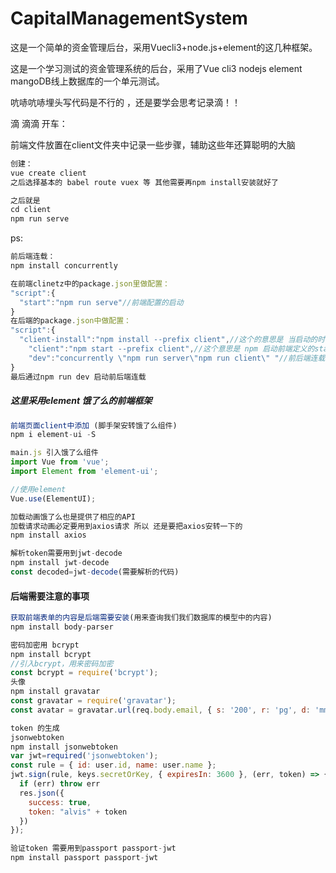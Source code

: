 # CapitalManagementSystem
这是一个简单的资金管理后台，采用Vuecli3+node.js+element的这几种框架。

这是一个学习测试的资金管理系统的后台，采用了Vue cli3 nodejs element  mangoDB线上数据库的一个单元测试。

吭哧吭哧埋头写代码是不行的 ，还是要学会思考记录滴！！

滴 滴滴 开车：

前端文件放置在client文件夹中记录一些步骤，辅助这些年还算聪明的大脑

~~~js
创建：
vue create client
之后选择基本的 babel route vuex 等 其他需要再npm install安装就好了

之后就是
cd client
npm run serve

~~~

ps:

~~~js
前后端连载：
npm install concurrently

在前端clinetz中的package.json里做配置：
"script":{
  "start":"npm run serve"//前端配置的启动
}
在后端的package.json中做配置：
"script":{
  "client-install":"npm install --prefix client",//这个的意思是 当启动的时候要装前端的client的依赖模块
    "client":"npm start --prefix client",//这个意思是 npm 启动前端定义的start的模块 指明路径是prefix clinet
    "dev":"concurrently \"npm run server\"npm run client\" "//前后端连载：通过concurrent来进行绑定 后端的启动是 npm run server 前端的启动是 npm run client
}
最后通过npm run dev 启动前后端连载

~~~



#####	这里采用element 饿了么的前端框架

~~~js
前端页面client中添加 (脚手架安转饿了么组件)
npm i element-ui -S

main.js 引入饿了么组件
import Vue from 'vue';
import Element from 'element-ui';

//使用element
Vue.use(ElementUI);
~~~

~~~js
加载动画饿了么也是提供了相应的API
加载请求动画必定要用到axios请求 所以 还是要把axios安转一下的
npm install axios
~~~

~~~js
解析token需要用到jwt-decode
npm install jwt-decode
const decoded=jwt-decode(需要解析的代码)
~~~



####	后端需要注意的事项

~~~js
获取前端表单的内容是后端需要安装(用来查询我们我们数据库的模型中的内容)
npm install body-parser

密码加密用 bcrypt
npm install bcrypt
//引入bcrypt，用来密码加密
const bcrypt = require('bcrypt');
头像
npm install gravatar
const gravatar = require('gravatar');
const avatar = gravatar.url(req.body.email, { s: '200', r: 'pg', d: 'mm' });

token 的生成
jsonwebtoken
npm install jsonwebtoken
var jwt=required('jsonwebtoken');
const rule = { id: user.id, name: user.name };
jwt.sign(rule, keys.secretOrKey, { expiresIn: 3600 }, (err, token) => {
  if (err) throw err
  res.json({
    success: true,
    token: "alvis" + token
  })
});
~~~

~~~js
验证token 需要用到passport passport-jwt
npm install passport passport-jwt


~~~

